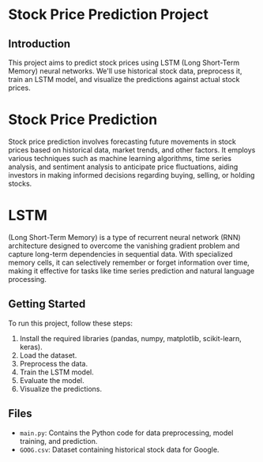 # Stock Price Prediction Project

## Introduction
This project aims to predict stock prices using LSTM (Long Short-Term Memory) neural networks. We'll use historical stock data, preprocess it, train an LSTM model, and visualize the predictions against actual stock prices.

# Stock Price Prediction 
Stock price prediction involves forecasting future movements in stock prices based on historical data, market trends, and other factors. It employs various techniques such as machine learning algorithms, time series analysis, and sentiment analysis to anticipate price fluctuations, aiding investors in making informed decisions regarding buying, selling, or holding stocks.

# LSTM
(Long Short-Term Memory) is a type of recurrent neural network (RNN) architecture designed to overcome the vanishing gradient problem and capture long-term dependencies in sequential data. With specialized memory cells, it can selectively remember or forget information over time, making it effective for tasks like time series prediction and natural language processing.

## Getting Started
To run this project, follow these steps:

1. Install the required libraries (pandas, numpy, matplotlib, scikit-learn, keras).
2. Load the dataset.
3. Preprocess the data.
4. Train the LSTM model.
5. Evaluate the model.
6. Visualize the predictions.

## Files
- `main.py`: Contains the Python code for data preprocessing, model training, and prediction.
- `GOOG.csv`: Dataset containing historical stock data for Google.
